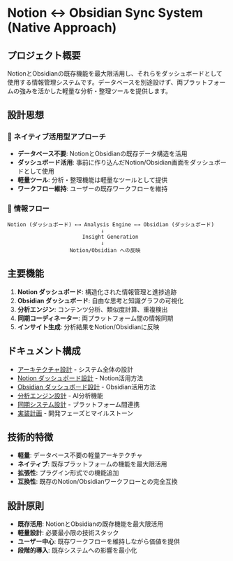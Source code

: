 # Notion ↔ Obsidian Sync System (Native Approach)

## プロジェクト概要

NotionとObsidianの既存機能を最大限活用し、それらをダッシュボードとして使用する情報管理システムです。データベースを別途設けず、両プラットフォームの強みを活かした軽量な分析・整理ツールを提供します。

## 設計思想

### 🎯 **ネイティブ活用型アプローチ**
- **データベース不要**: NotionとObsidianの既存データ構造を活用
- **ダッシュボード活用**: 事前に作り込んだNotion/Obsidian画面をダッシュボードとして使用
- **軽量ツール**: 分析・整理機能は軽量なツールとして提供
- **ワークフロー維持**: ユーザーの既存ワークフローを維持

### 🔄 **情報フロー**
```
Notion (ダッシュボード) ←→ Analysis Engine ←→ Obsidian (ダッシュボード)
                              ↓
                        Insight Generation
                              ↓
                    Notion/Obsidian への反映
```

## 主要機能

1. **Notion ダッシュボード**: 構造化された情報管理と進捗追跡
2. **Obsidian ダッシュボード**: 自由な思考と知識グラフの可視化
3. **分析エンジン**: コンテンツ分析、類似度計算、重複検出
4. **同期コーディネーター**: 両プラットフォーム間の情報同期
5. **インサイト生成**: 分析結果をNotion/Obsidianに反映

## ドキュメント構成

- [アーキテクチャ設計](./architecture.md) - システム全体の設計
- [Notion ダッシュボード設計](./notion-dashboard.md) - Notion活用方法
- [Obsidian ダッシュボード設計](./obsidian-dashboard.md) - Obsidian活用方法
- [分析エンジン設計](./analysis-engine.md) - AI分析機能
- [同期システム設計](./sync-system.md) - プラットフォーム間連携
- [実装計画](./implementation.md) - 開発フェーズとマイルストーン

## 技術的特徴

- **軽量**: データベース不要の軽量アーキテクチャ
- **ネイティブ**: 既存プラットフォームの機能を最大限活用
- **拡張性**: プラグイン形式での機能追加
- **互換性**: 既存のNotion/Obsidianワークフローとの完全互換

## 設計原則

- **既存活用**: NotionとObsidianの既存機能を最大限活用
- **軽量設計**: 必要最小限の技術スタック
- **ユーザー中心**: 既存ワークフローを維持しながら価値を提供
- **段階的導入**: 既存システムへの影響を最小化